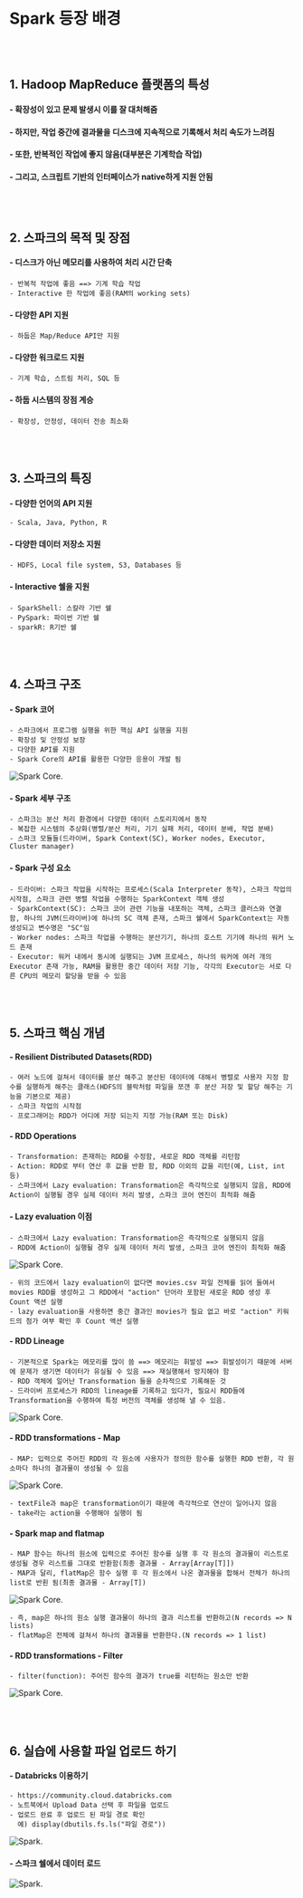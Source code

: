 <h1> Spark 등장 배경</h1>

<br><br>

<h2> 1. Hadoop MapReduce 플랫폼의 특성 </h2>

#### - 확장성이 있고 문제 발생시 이를 잘 대처해줌
#### - 하지만, 작업 중간에 결과물을 디스크에 지속적으로 기록해서 처리 속도가 느려짐
#### - 또한, 반복적인 작업에 좋지 않음(대부분은 기계학습 작업)
#### - 그리고, 스크립트 기반의 인터페이스가 native하게 지원 안됨

<br><br>

<h2> 2. 스파크의 목적 및 장점 </h2>

#### - 디스크가 아닌 메모리를 사용하여 처리 시간 단축
    - 반복적 작업에 좋음 ==> 기계 학습 작업
    - Interactive 한 작업에 좋음(RAM의 working sets)
#### - 다양한 API 지원
    - 하둡은 Map/Reduce API만 지원
#### - 다양한 워크로드 지원
    - 기계 학습, 스트림 처리, SQL 등
#### - 하둡 시스템의 장점 계승
    - 확장성, 안정성, 데이터 전송 최소화

<br><br>


<h2> 3. 스파크의 특징 </h2>

#### - 다양한 언어의 API 지원
    - Scala, Java, Python, R
#### - 다양한 데이터 저장소 지원
    - HDFS, Local file system, S3, Databases 등
#### - Interactive 쉘을 지원
    - SparkShell: 스칼라 기반 쉘
    - PySpark: 파이썬 기반 쉘
    - sparkR: R기반 쉘

<br><br>


<h2> 4. 스파크 구조 </h2>

#### - Spark 코어
    - 스파크에서 프로그램 실행을 위한 핵심 API 실행을 지원
    - 확장성 및 안정성 보장
    - 다양한 API를 지원
    - Spark Core의 API를 활용한 다양한 응용이 개발 됨

![Spark Core](https://github.com/daldalhada/bigdata/blob/main/images/spark/spark(1).png).


#### - Spark 세부 구조
    - 스파크는 분산 처리 환경에서 다양한 데이터 스토리지에서 동작
    - 복잡한 시스템의 추상화(병렬/분산 처리, 기기 실패 처리, 데이터 분배, 작업 분배)
    - 스파크 모듈들(드라이버, Spark Context(SC), Worker nodes, Executor, Cluster manager)

#### - Spark 구성 요소
    - 드라이버: 스파크 작업을 시작하는 프로세스(Scala Interpreter 동작), 스파크 작업의 시작점, 스파크 관련 병렬 작업을 수행하는 SparkContext 객체 생성
    - SparkContext(SC): 스파크 코어 관련 기능을 내포하는 객체, 스파크 클러스와 연결 함, 하나의 JVM(드라이버)에 하나의 SC 객체 존재, 스파크 쉘에서 SparkContext는 자동 생성되고 변수명은 "SC"임
    - Worker nodes: 스파크 작업을 수행하는 분산기기, 하나의 호스트 기기에 하나의 워커 노드 존재
    - Executor: 워커 내에서 동시에 실행되는 JVM 프로세스, 하나의 워커에 여러 개의 Executor 존재 가능, RAM을 활용한 중간 데이터 저장 기능, 각각의 Executor는 서로 다른 CPU의 메모리 할당을 받을 수 있음


<br><br>

<h2> 5. 스파크 핵심 개념 </h2>

#### - Resilient Distributed Datasets(RDD)
    - 여러 노드에 걸쳐서 데이터를 분산 해주고 분산된 데이터에 대해서 병렬로 사용자 지정 함수를 실행하게 해주는 클래스(HDFS의 블락처럼 파일을 쪼갠 후 분산 저장 및 할당 해주는 기능을 기본으로 제공)
    - 스파크 작업의 시작점
    - 프로그래머는 RDD가 어디에 저장 되는지 지정 가능(RAM 또는 Disk)


#### - RDD Operations 
    - Transformation: 존재하는 RDD를 수정함, 새로운 RDD 객체를 리턴함
    - Action: RDD로 부터 연산 후 값을 반환 함, RDD 이외의 값을 리턴(예, List, int 등)
    - 스파크에서 Lazy evaluation: Transformation은 즉각적으로 실행되지 않음, RDD에 Action이 실행될 경우 실제 데이터 처리 발생, 스파크 코어 엔진이 최적화 해줌

#### - Lazy evaluation 이점
    - 스파크에서 Lazy evaluation: Transformation은 즉각적으로 실행되지 않음
    - RDD에 Action이 실행될 경우 실제 데이터 처리 발생, 스파크 코어 엔진이 최적화 해줌


![Spark Core](https://github.com/daldalhada/bigdata/blob/main/images/spark/spark(4).png).

    - 위의 코드에서 lazy evaluation이 없다면 movies.csv 파일 전체를 읽어 들여서 movies RDD를 생성하고 그 RDD에서 "action" 단어라 포함된 새로운 RDD 생성 후 Count 액션 실행
    - lazy evaluation을 사용하면 중간 결과인 movies가 필요 없고 바로 "action" 키워드의 첨가 여부 확인 후 Count 액션 실행


#### - RDD Lineage
    - 기본적으로 Spark는 메모리를 많이 씀 ==> 메모리는 휘발성 ==> 휘발성이기 때문에 서버에 문제가 생기면 데이터가 유실될 수 있음 ==> 재실행해서 방지해야 함
    - RDD 객체에 일어난 Transformation 들을 순차적으로 기록해둔 것
    - 드라이버 프로세스가 RDD의 lineage를 기록하고 있다가, 필요시 RDD들에 Transformation을 수행하여 특정 버전의 객체를 생성해 낼 수 있음. 

![Spark Core](https://github.com/daldalhada/bigdata/blob/main/images/spark/spark(5).png).
  

#### - RDD transformations - Map
    - MAP: 입력으로 주어진 RDD의 각 원소에 사용자가 정의한 함수를 실행한 RDD 반환, 각 원소마다 하나의 결과물이 생성될 수 있음

![Spark Core](https://github.com/daldalhada/bigdata/blob/main/images/spark/spark(6).png).

    - textFile과 map은 transformation이기 때문에 즉각적으로 연산이 일어나지 않음
    - take라는 action을 수행해야 실행이 됨


#### - Spark map and flatmap
    - MAP 함수는 하나의 원소에 입력으로 주어진 함수를 실행 후 각 원소의 결과물이 리스트로 생성될 경우 리스트를 그대로 반환함(최종 결과물 - Array[Array[T]])
    - MAP과 달리, flatMap은 함수 실행 후 각 원소에서 나온 결과물을 합해서 전체가 하나의 list로 반횐 됨(최종 결과물 - Array[T]) 
  
![Spark Core](https://github.com/daldalhada/bigdata/blob/main/images/spark/spark(7).png).

    - 즉, map은 하나의 원소 실행 결과물이 하나의 결과 리스트를 반환하고(N records => N lists)
    - flatMap은 전체에 걸쳐서 하나의 결과물을 반환한다.(N records => 1 list)


#### - RDD transformations - Filter
    - filter(function): 주어진 함수의 결과가 true를 리턴하는 원소만 반환

![Spark Core](https://github.com/daldalhada/bigdata/blob/main/images/spark/spark(8).png).


<br><br>


<h2> 6. 실습에 사용할 파일 업로드 하기 </h2>

#### - Databricks 이용하기
    - https://community.cloud.databricks.com
    - 노트북에서 Upload Data 선택 후 파일을 업로드
    - 업로드 완료 후 업로드 된 파일 경로 확인
      예) display(dbutils.fs.ls("파일 경로"))

![Spark](https://github.com/daldalhada/bigdata/blob/main/images/spark/spark(2).png).

#### - 스파크 쉘에서 데이터 로드

![Spark](https://github.com/daldalhada/bigdata/blob/main/images/spark/spark(3).png).

<br><br>


